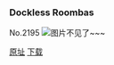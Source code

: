 ### Dockless Roombas
No.2195
![图片不见了~~~](https://imgs.xkcd.com/comics/dockless_roombas.png)

[原址](https://xkcd.com//2195) [下载](https://imgs.xkcd.com/comics/dockless_roombas.png)


